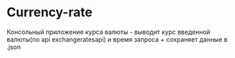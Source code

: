 # Currency-rate
Консольный приложение курса валюты - выводит курс введенной валюты(по api exchangeratesapi) и время запроса + сохраняет данные в .json
